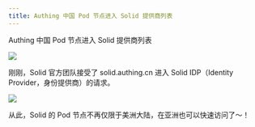 ```yaml
---
title: Authing 中国 Pod 节点进入 Solid 提供商列表 
---
```

Authing 中国 Pod 节点进入 Solid 提供商列表 
<!-- more -->
![](http://img.staryu.cn/20181119-pod-list-1.jpg)

刚刚，Solid 官方团队接受了 solid.authing.cn 进入 Solid IDP（Identity Provider，身份提供商）的请求。

![](http://img.staryu.cn/20181119-pod-list-2.jpg)

从此，Solid 的 Pod 节点不再仅限于美洲大陆，在亚洲也可以快速访问了～！
